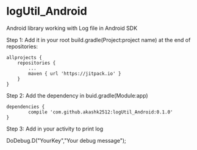 # logUtil_Android
Android library working with Log file in Android SDK

Step 1:
Add it in your root build.gradle(Project:project name) at the end of repositories:

	allprojects {
		repositories {
			...
			maven { url 'https://jitpack.io' }
		}
	}
  
 Step 2:  Add the dependency in buid.gradle(Module:app)

	dependencies {
	        compile 'com.github.akashk2512:logUtil_Android:0.1.0'
	}
  
  Step 3: Add in your activity to print log
  
  
  DoDebug.D("YourKey","Your debug message");
  
